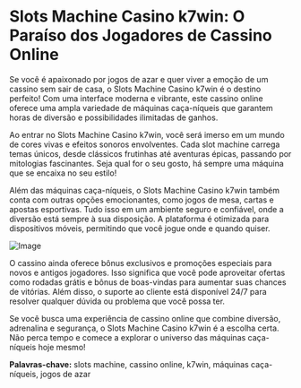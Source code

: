 # Slots Machine Casino k7win: O Paraíso dos Jogadores de Cassino Online

Se você é apaixonado por jogos de azar e quer viver a emoção de um cassino sem sair de casa, o Slots Machine Casino k7win é o destino perfeito! Com uma interface moderna e vibrante, este cassino online oferece uma ampla variedade de máquinas caça-níqueis que garantem horas de diversão e possibilidades ilimitadas de ganhos.

Ao entrar no Slots Machine Casino k7win, você será imerso em um mundo de cores vivas e efeitos sonoros envolventes. Cada slot machine carrega temas únicos, desde clássicos frutinhas até aventuras épicas, passando por mitologias fascinantes. Seja qual for o seu gosto, há sempre uma máquina que se encaixa no seu estilo!

Além das máquinas caça-níqueis, o Slots Machine Casino k7win também conta com outras opções emocionantes, como jogos de mesa, cartas e apostas esportivas. Tudo isso em um ambiente seguro e confiável, onde a diversão está sempre à sua disposição. A plataforma é otimizada para dispositivos móveis, permitindo que você jogue onde e quando quiser.

![Image](https://github.com/user-attachments/assets/b9de9dee-b60e-46a0-9e49-3c6ca594ed6f)

O cassino ainda oferece bônus exclusivos e promoções especiais para novos e antigos jogadores. Isso significa que você pode aproveitar ofertas como rodadas grátis e bônus de boas-vindas para aumentar suas chances de vitórias. Além disso, o suporte ao cliente está disponível 24/7 para resolver qualquer dúvida ou problema que você possa ter.

Se você busca uma experiência de cassino online que combine diversão, adrenalina e segurança, o Slots Machine Casino k7win é a escolha certa. Não perca tempo e comece a explorar o universo das máquinas caça-níqueis hoje mesmo!

**Palavras-chave:** slots machine, cassino online, k7win, máquinas caça-níqueis, jogos de azar